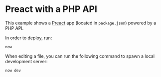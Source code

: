 # Preact with a PHP API

This example shows a [Preact](https://preactjs.com/) app (located in `package.json`) powered by a PHP API.

In order to deploy, run:

```
now
```

When editing a file, you can run the following command to spawn a local development server:

```
now dev
```
